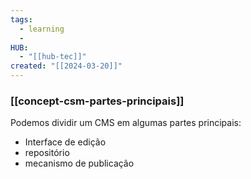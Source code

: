 ```yaml
---
tags:
  - learning
  - 
HUB:
  - "[[hub-tec]]"
created: "[[2024-03-20]]"
---
```

### [[concept-csm-partes-principais]]


Podemos dividir um CMS em algumas partes principais:
- Interface de edição
- repositório
- mecanismo de publicação